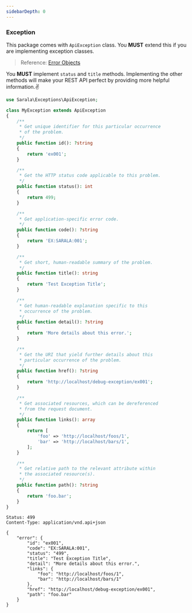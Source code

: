 ```yaml
---
sidebarDepth: 0
---
```


### Exception

This package comes with `ApiException` class. You **MUST** extend this if you are implementing exception classes.

> Reference: [Error Objects](https://jsonapi.org/format/#error-objects)

You **MUST** implement `status` and `title` methods. Implementing the other methods will make your REST API perfect by providing more helpful information.:v: 

```php
use Sarala\Exceptions\ApiException;

class MyException extends ApiException
{
    /**
     * Get unique identifier for this particular occurrence
     * of the problem.
     */
    public function id(): ?string
    {
        return 'ex001';
    }

    /**
     * Get the HTTP status code applicable to this problem.
     */
    public function status(): int
    {
        return 499;
    }

    /**
     * Get application-specific error code.
     */
    public function code(): ?string
    {
        return 'EX:SARALA:001';
    }

    /**
     * Get short, human-readable summary of the problem.
     */
    public function title(): string
    {
        return 'Test Exception Title';
    }

    /**
     * Get human-readable explanation specific to this
     * occurrence of the problem.
     */
    public function detail(): ?string
    {
        return 'More details about this error.';
    }

    /**
     * Get the URI that yield further details about this
     * particular occurrence of the problem.
     */
    public function href(): ?string
    {
        return 'http://localhost/debug-exception/ex001';
    }

    /**
     * Get associated resources, which can be dereferenced
     * from the request document.
     */
    public function links(): array
    {
        return [
            'foo' => 'http://localhost/foos/1',
            'bar' => 'http://localhost/bars/1',
        ];
    }

    /**
     * Get relative path to the relevant attribute within
     * the associated resource(s).
     */
    public function path(): ?string
    {
        return 'foo.bar';
    }
}
```
```
Status: 499
Content-Type: application/vnd.api+json

{
    "error": {
        "id": "ex001",
        "code": "EX:SARALA:001",
        "status": "499",
        "title": "Test Exception Title",
        "detail": "More details about this error.",
        "links": {
            "foo": "http://localhost/foos/1",
            "bar": "http://localhost/bars/1"
        },
        "href": "http://localhost/debug-exception/ex001",
        "path": "foo.bar"
    }
}
```
